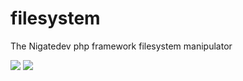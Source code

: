 # filesystem
The Nigatedev php framework filesystem manipulator

<a href="https://packagist.org/packages/nigatedev/filesystem" title="version"><img src="https://img.shields.io/packagist/v/nigatedev/filesystem.svg?style=flat-square"/></a>
<a href="https://github.com/nigatedev/filesystem/blob/master/LICENSE" title="license"><img src="https://img.shields.io/github/license/mashape/apistatus.svg?style=flat-square"/></a>
